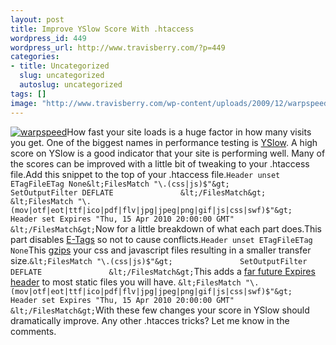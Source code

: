 ```yaml
--- 
layout: post
title: Improve YSlow Score With .htaccess
wordpress_id: 449
wordpress_url: http://www.travisberry.com/?p=449
categories: 
- title: Uncategorized
  slug: uncategorized
  autoslug: uncategorized
tags: []
image: "http://www.travisberry.com/wp-content/uploads/2009/12/warpspeed.jpg"
---
```

[![warpspeed](http://www.travisberry.com/wp-content/uploads/2009/12/warpspeed.jpg "warpspeed")](http://www.flickr.com/photos/markjsebastian/3114597691/)How fast your site loads is a huge factor in how many visits you get. One of the biggest names in performance testing is [YSlow](http://developer.yahoo.com/yslow/). A high score on YSlow is a good indicator that your site is performing well. Many of the scores can be improved with a little bit of tweaking to your .htaccess file.<!--more-->Add this snippet to the top of your .htaccess file.``Header unset ETagFileETag None&lt;FilesMatch "\.(css|js)$"&gt;               SetOutputFilter DEFLATE               &lt;/FilesMatch&gt;               &lt;FilesMatch "\.(mov|otf|eot|ttf|ico|pdf|flv|jpg|jpeg|png|gif|js|css|swf)$"&gt;               Header set Expires "Thu, 15 Apr 2010 20:00:00 GMT"               &lt;/FilesMatch&gt;``Now for a little breakdown of what each part does.This part disables [E-Tags](http://en.wikipedia.org/wiki/HTTP_ETag) so not to cause conflicts.``Header unset ETagFileETag None``This [gzips](http://en.wikipedia.org/wiki/Gzip) your css and javascript files resulting in a smaller transfer size.``&lt;FilesMatch "\.(css|js)$"&gt;               SetOutputFilter DEFLATE               &lt;/FilesMatch&gt;``This adds a [far future Expires header](http://www.askapache.com/htaccess/apache-speed-expires.html) to most static files you will have. ``&lt;FilesMatch "\.(mov|otf|eot|ttf|ico|pdf|flv|jpg|jpeg|png|gif|js|css|swf)$"&gt;               Header set Expires "Thu, 15 Apr 2010 20:00:00 GMT"               &lt;/FilesMatch&gt;``With these few changes your score in YSlow should dramatically improve. Any other .htacces tricks? Let me know in the comments.
